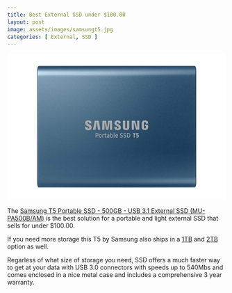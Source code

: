 ```yaml
---
title: Best External SSD under $100.00
layout: post
image: assets/images/samsungt5.jpg
categories: [ External, SSD ]
---
```

![samsungt5](/assets/images/samsungt5.jpg)

The [Samsung T5 Portable SSD - 500GB - USB 3.1 External SSD (MU-PA500B/AM)](https://amzn.to/2KxFEeQ) is the best solution for a portable and light external SSD that sells for under $100.00.

If you need more storage this T5 by Samsung also ships in a [1TB](https://amzn.to/31u3qPO) and [2TB](https://amzn.to/2YWz5Yu)
option as well.

Regarless of what size of storage you need, SSD offers a much faster way to get at your data with USB 3.0 connectors with speeds up to 540Mbs and comes enclosed in a nice metal case and includes a comprehensive 3 year warranty.

